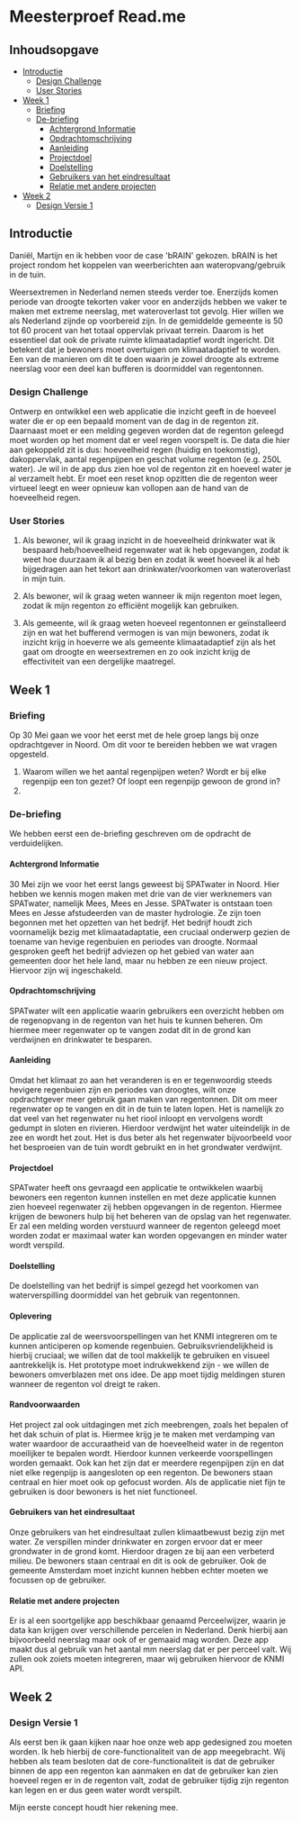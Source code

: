 # Meesterproef Read.me

## Inhoudsopgave
- [Introductie](#introductie)
  - [Design Challenge](#design-challenge)
  - [User Stories](#user-stories)
- [Week 1](#week1)
  - [Briefing](#briefing)
  - [De-briefing](#de-briefing)
    - [Achtergrond Informatie](#achtergrond-informatie)
    - [Opdrachtomschrijving](#opdrachtomschrijving)
    - [Aanleiding](#aanleiding)
    - [Projectdoel](#projectdoel)
    - [Doelstelling](#doelstelling)
    - [Gebruikers van het eindresultaat](#gebruikers-van-het-eindresultaat)
    - [Relatie met andere projecten](#relatie-met-andere-projecten)
- [Week 2](#week2)
   - [Design Versie 1](#designv1)

## Introductie
Daniël, Martijn en ik hebben voor de case 'bRAIN' gekozen. bRAIN is het project rondom het koppelen van weerberichten aan wateropvang/gebruik in de tuin.

Weersextremen in Nederland nemen steeds verder toe. Enerzijds komen periode van droogte tekorten vaker voor en anderzijds hebben we vaker te maken met extreme neerslag, met wateroverlast tot gevolg. Hier willen we als Nederland zijnde op voorbereid zijn. In de gemiddelde gemeente is 50 tot 60 procent van het totaal oppervlak privaat terrein. Daarom is het essentieel dat ook de private ruimte klimaatadaptief wordt ingericht. Dit betekent dat je bewoners moet overtuigen om klimaatadaptief te worden. Een van de manieren om dit te doen waarin je zowel droogte als extreme neerslag voor een deel kan bufferen is doormiddel van regentonnen.

### Design Challenge <a name="design-challenge"></a>
Ontwerp en ontwikkel een web applicatie die inzicht geeft in de hoeveel water die er op een bepaald moment van de dag in de regenton zit. Daarnaast moet er een melding gegeven worden dat de regenton geleegd moet worden op het moment dat er veel regen voorspelt is. De data die hier aan gekoppeld zit is dus: hoeveelheid regen (huidig en toekomstig), dakoppervlak, aantal regenpijpen en geschat volume regenton (e.g. 250L water). Je wil in de app dus zien hoe vol de regenton zit en hoeveel water je al verzamelt hebt. Er moet een reset knop opzitten die de regenton weer virtueel leegt en weer opnieuw kan vollopen aan de hand van de hoeveelheid regen.

### User Stories <a name="user-stories"></a>
1. Als bewoner, wil ik graag inzicht in de hoeveelheid drinkwater wat ik bespaard heb/hoeveelheid regenwater wat ik heb opgevangen, zodat ik weet hoe duurzaam ik al bezig ben en zodat ik weet hoeveel ik al heb bijgedragen aan het tekort aan drinkwater/voorkomen van wateroverlast in mijn tuin.

2. Als bewoner, wil ik graag weten wanneer ik mijn regenton moet legen, zodat ik mijn regenton zo efficiënt mogelijk kan gebruiken.

3. Als gemeente, wil ik graag weten hoeveel regentonnen er geïnstalleerd zijn en wat het bufferend vermogen is van mijn bewoners, zodat ik inzicht krijg in hoeverre we als gemeente klimaatadaptief zijn als het gaat om droogte en weersextremen en zo ook inzicht krijg de effectiviteit van een dergelijke maatregel.

## Week 1

### Briefing <a name="briefing"></a>
Op 30 Mei gaan we voor het eerst met de hele groep langs bij onze opdrachtgever in Noord. Om dit voor te bereiden hebben we wat vragen opgesteld.
1.  Waarom willen we het aantal regenpijpen weten? Wordt er bij elke regenpijp een ton gezet? Of loopt een regenpijp gewoon de grond in?
2.  

### De-briefing <a name="de-briefing"></a>
We hebben eerst een de-briefing geschreven om de opdracht de verduidelijken.

#### Achtergrond Informatie <a name="achtergrond-informatie"></a>
30 Mei zijn we voor het eerst langs geweest bij SPATwater in Noord. Hier hebben we kennis mogen maken met drie van de vier werknemers van SPATwater, namelijk Mees, Mees en Jesse. SPATwater is ontstaan toen Mees en Jesse afstudeerden van de master hydrologie. Ze zijn toen begonnen met het opzetten van het bedrijf. Het bedrijf houdt zich voornamelijk bezig met klimaatadaptatie, een cruciaal onderwerp gezien de toename van hevige regenbuien en periodes van droogte. Normaal gesproken geeft het bedrijf adviezen op het gebied van water aan gemeenten door het hele land, maar nu hebben ze een nieuw project. Hiervoor zijn wij ingeschakeld.

#### Opdrachtomschrijving <a name="opdrachtomschrijving"></a>
SPATwater wilt een applicatie waarin gebruikers een overzicht hebben om de regenopvang in de regenton van het huis te kunnen beheren. Om hiermee meer regenwater op te vangen zodat dit in de grond kan verdwijnen en drinkwater te besparen.

#### Aanleiding <a name="aanleiding"></a>
Omdat het klimaat zo aan het veranderen is en er tegenwoordig steeds hevigere regenbuien zijn en periodes van droogtes, wilt onze opdrachtgever meer gebruik gaan maken van regentonnen. Dit om meer regenwater op te vangen en dit in de tuin te laten lopen. Het is namelijk zo dat veel van het regenwater nu het riool inloopt en vervolgens wordt gedumpt in sloten en rivieren. Hierdoor verdwijnt het water uiteindelijk in de zee en wordt het zout. Het is dus beter als het regenwater bijvoorbeeld voor het besproeien van de tuin wordt gebruikt en in het grondwater verdwijnt.

#### Projectdoel <a name="projectdoel"></a>
SPATwater heeft ons gevraagd een applicatie te ontwikkelen waarbij bewoners een regenton kunnen instellen en met deze applicatie kunnen zien hoeveel regenwater zij hebben opgevangen in de regenton. Hiermee krijgen de bewoners hulp bij het beheren van de opslag van het regenwater. Er zal een melding worden verstuurd wanneer de regenton geleegd moet worden zodat er maximaal water kan worden opgevangen en minder water wordt verspild.

#### Doelstelling <a name="doelstelling"></a>
De doelstelling van het bedrijf is simpel gezegd het voorkomen van waterverspilling doormiddel van het gebruik van regentonnen.

#### Oplevering <a name="oplevering"></a>
De applicatie zal de weersvoorspellingen van het KNMI integreren om te kunnen anticiperen op komende regenbuien. Gebruiksvriendelijkheid is hierbij cruciaal; we willen dat de tool makkelijk te gebruiken en visueel aantrekkelijk is. Het prototype moet indrukwekkend zijn - we willen de bewoners omverblazen met ons idee. De app moet tijdig meldingen sturen wanneer de regenton vol dreigt te raken.

#### Randvoorwaarden <a name="randvoorwaarden"></a>
Het project zal ook uitdagingen met zich meebrengen, zoals het bepalen of het dak schuin of plat is. Hiermee krijg je te maken met verdamping van water waardoor de accuraatheid van de hoeveelheid water in de regenton moeilijker te bepalen wordt. Hierdoor kunnen verkeerde voorspellingen worden gemaakt. Ook kan het zijn dat er meerdere regenpijpen zijn en dat niet elke regenpijp is aangesloten op een regenton. De bewoners staan centraal en hier moet ook op gefocust worden. Als de applicatie niet fijn te gebruiken is door bewoners is het niet functioneel.

#### Gebruikers van het eindresultaat <a name="gebruikers-van-het-eindresultaat"></a>
Onze gebruikers van het eindresultaat zullen klimaatbewust bezig zijn met water. Ze verspillen minder drinkwater en zorgen ervoor dat er meer grondwater in de grond komt. Hierdoor dragen ze bij aan een verbeterd milieu. De bewoners staan centraal en dit is ook de gebruiker. Ook de gemeente Amsterdam moet inzicht kunnen hebben echter moeten we focussen op de gebruiker.

#### Relatie met andere projecten <a name="relatie-met-andere-projecten"></a>
Er is al een soortgelijke app beschikbaar genaamd Perceelwijzer, waarin je data kan krijgen over verschillende percelen in Nederland. Denk hierbij aan bijvoorbeeld neerslag maar ook of er gemaaid mag worden. Deze app maakt dus al gebruik van het aantal mm neerslag dat er per perceel valt. Wij zullen ook zoiets moeten integreren, maar wij gebruiken hiervoor de KNMI API.

## Week 2

### Design Versie 1
Als eerst ben ik gaan kijken naar hoe onze web app gedesigned zou moeten worden. Ik heb hierbij de core-functionaliteit van de app meegebracht. Wij hebben als team besloten dat de core-functionaliteit is dat de gebruiker binnen de app een regenton kan aanmaken en dat de gebruiker kan zien hoeveel regen er in de regenton valt, zodat de gebruiker tijdig zijn regenton kan legen en er dus geen water wordt verspilt.

Mijn eerste concept houdt hier rekening mee. 
